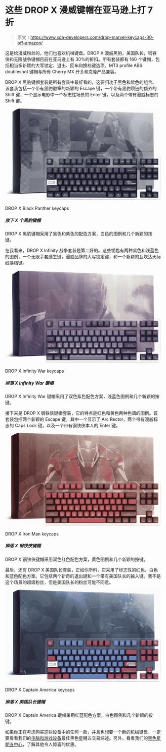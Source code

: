 # 这些 DROP X 漫威键帽在亚马逊上打 7 折

> 原文：<https://www.xda-developers.com/drop-marvel-keycaps-30-off-amazon/>

这是给漫威粉丝的，他们也喜欢机械键盘。DROP X 漫威黑豹，美国队长，钢铁侠和无限战争键帽目前在亚马逊上有 30%的折扣。所有套装都有 160 个键帽，包括相当多新颖的大写锁定、退出、回车和换档键选项。MT3 profile ABS doubleshot 键帽与所有 Cherry MX 开关和克隆产品兼容。

DROP X 黑豹键帽套装是所有套装中最好看的，这要归功于黑色和紫色的组合。该套装包括一个带有黑豹徽章的新颖的 Escape 键，一个带有黑豹项链的额外的 Shift 键，一个显示电影中一个标志性场景的 Enter 键，以及两个带有漫威标志的 Shift 键。

 <picture>![The DROP X Black Panther keycaps feature a black and purple color scheme, white legends, and several novelty keys.](img/f7691d40ef7afca4f8059055845c1af0.png)</picture> 

DROP X Black Panther keycaps

##### 放下 X 个黑豹键帽

DROP X 黑豹键帽采用了黑色和紫色的配色方案，白色的图例和几个新颖的按键。

在我看来，DROP X Infinity 战争套装是第二好的。这些钥匙有两种紫色和浅蓝色的图例，一个无限手套逃生键，漫威品牌的大写锁定键，和一个新颖的瓦坎达天际线换档键。

 <picture>![The DROP X Infinity War keycaps feature a two-tone purple color scheme, light blue legends, and several novelty keys.](img/55655283915ac500537803c8ac4d8684.png)</picture> 

DROP X Infinity War keycaps

##### 掉落 X Infinity War 键帽

DROP X Infinity War 键帽采用了双色紫色配色方案，浅蓝色图例和几个新颖的按键。

接下来是 DROP X 钢铁侠键帽套装，它的特点是红色和黄色两种色调的图例。该套装包括两个新颖的 Escape 键，其中一个显示了 Arc Rector，两个带有漫威标志的 Caps Lock 键，以及一个带有钢铁侠本人的 Enter 键。

 <picture>![The DROP X Iron Man keycaps feature a two-tone red color scheme, yellow legends, and several novelty keys.](img/036a90b51449d846c3b7033166937e20.png)</picture> 

DROP X Iron Man keycaps

##### 掉落 X 钢铁侠键帽

DROP X 钢铁侠键帽采用双色红色配色方案，黄色图例和几个新颖的按键。

最后，还有 DROP X 美国队长套装，正如你所料，它采用了标志性的红色、白色和蓝色配色方案。它包括两个新奇的退出键和一个带有美国队长的输入键。我不是这个场景的超级粉丝，但是美国队长的粉丝可能不同意。

 <picture>![The DROP X Captain America keycaps feature a red and blue color scheme, white legends, and several novelty keys.](img/6d5cb84725a4a976a7d8e5b2490b830b.png)</picture> 

DROP X Captain America keycaps

##### 掉落 X 美国队长键帽

DROP X Captain America 键帽采用红蓝配色方案，白色图例和几个新颖的按键。

如果你正在考虑购买这些设备中的任何一款，并且也想要一个新的机械键盘，一定要看看我们的[电脑和游戏设备](https://www.xda-developers.com/best-black-friday-pc-gaming-deals/)最佳黑色星期五交易综述。另外，看看我们的[黑色星期五中心](https://www.xda-developers.com/black-friday/)，了解其他令人惊喜的优惠。